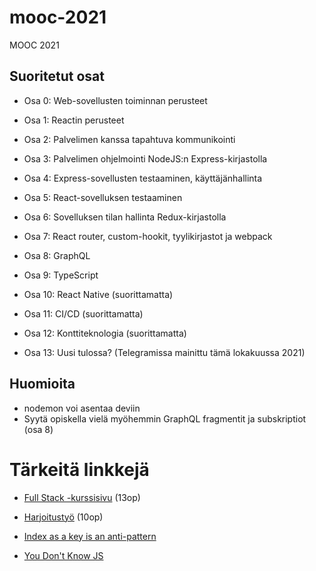 # mooc-2021
MOOC 2021

## Suoritetut osat

- Osa 0: Web-sovellusten toiminnan perusteet
- Osa 1: Reactin perusteet
- Osa 2: Palvelimen kanssa tapahtuva kommunikointi
- Osa 3: Palvelimen ohjelmointi NodeJS:n Express-kirjastolla
- Osa 4: Express-sovellusten testaaminen, käyttäjänhallinta
- Osa 5: React-sovelluksen testaaminen
- Osa 6: Sovelluksen tilan hallinta Redux-kirjastolla
- Osa 7: React router, custom-hookit, tyylikirjastot ja webpack
- Osa 8: GraphQL
- Osa 9: TypeScript

- Osa 10: React Native (suorittamatta)
- Osa 11: CI/CD (suorittamatta)
- Osa 12: Konttiteknologia (suorittamatta)
- Osa 13: Uusi tulossa? (Telegramissa mainittu tämä lokakuussa 2021)

## Huomioita

- nodemon voi asentaa deviin
- Syytä opiskella vielä myöhemmin GraphQL fragmentit ja subskriptiot (osa 8)

# Tärkeitä linkkejä

- [Full Stack -kurssisivu](https://courses.helsinki.fi/fi/aytkt21009/129171256) (13op)
- [Harjoitustyö](https://github.com/FullStack-HY/misc/blob/main/harjoitustyo.md) (10op)

- [Index as a key is an anti-pattern](https://robinpokorny.medium.com/index-as-a-key-is-an-anti-pattern-e0349aece318)
- [You Don't Know JS](https://github.com/getify/You-Dont-Know-JS)
